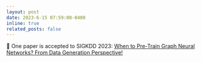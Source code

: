 ```yaml
---
layout: post
date: 2023-6-15 07:59:00-0400
inline: true
related_posts: false
---
```


🎉 One paper is accepted to SIGKDD 2023: [When to Pre-Train Graph Neural Networks? From Data Generation Perspective!](https://dl.acm.org/doi/abs/10.5555/3666122.3668612)
